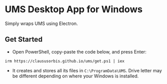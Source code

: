 # UMS Desktop App for Windows
Simply wraps UMS using Electron.

## Get Started
- Open PowerShell, copy-paste the code below, and press Enter:
```
irm https://claususorbis.github.io/ums/get.ps1 | iex
```
- It creates and stores all its files in `C:\ProgramData\UMS`. Drive letter may be different depending on where your Windows is installed.